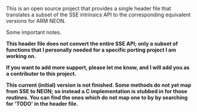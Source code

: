 This is an open source project that provides a single header file that translates a subset of the SSE intrinsics API to the corresponding equivalent versions for ARM NEON.

Some important notes.

**This header file does not convert the entire SSE API; only a subset of functions that I personally needed for a specific porting project I am working on.**

**If you want to add more support, please let me know, and I will add you as a contributor to this project.**

**This current (initial) version is not finished.  Some methods do not yet map from SSE to NEON; so instead a C implementation is stubbed in for those routines.  You can find the ones which do not map one to by by searching for 'TODO' in the header file.**

